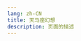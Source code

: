 ```yaml
---
lang: zh-CN
title: 天马座幻想
description: 页面的描述
---
```



<MusicPlayer musicId="26584819" musicSrc="https://oss-xuxin.oss-cn-beijing.aliyuncs.com/blog/music/MAKE-UP%2C%E5%B1%B1%E7%94%B0%E4%BF%A1%E5%A4%AB%20-%20%E3%83%9A%E3%82%AC%E3%82%B5%E3%82%B9%E5%B9%BB%E6%83%B3.mp3" style="margin:0 auto" theme="borealis"></MusicPlayer>

<br><br>


<Comment></Comment>
